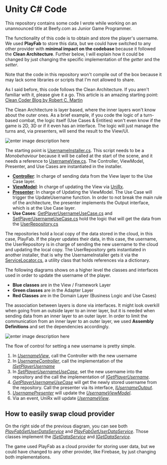 # Unity C# Code

This repository contains some code I wrote while working on an unannounced title at Beefy.com as Junior Game Programmer.

The functionality of this code is to obtain and store the player's username. We used **PlayFab** to store this data, but we could have switched to any other provider with **minimal impact on the codebase** because it followed the **Clean Architecture**. Further below, I will explain how it could be changed by just changing the specific implementation of the *getter* and the *setter*.

Note that the code in this repository won't compile out of the box because it may lack some libraries or scripts that I'm not allowed to share.

As I said before, this code follows the Clean Architecture. If you aren't familiar with it, please give it a go. This article is an amazing starting point: [Clean Coder Blog by Robert C. Martin](https://blog.cleancoder.com/uncle-bob/2012/08/13/the-clean-architecture.html)

The Clean Architecture is layer based, where the inner layers won't know about the outer ones. As a brief example, if you code the logic of a turn-based combat, the logic itself (Use Cases & Entities) won't even know if the game is 2D, 3D or if it even has an interface. The logic will just manage the turns and, via presenters, will send the result to the View/UI.

![enter image description here](https://res.cloudinary.com/practicaldev/image/fetch/s--T7GIdw6s--/c_limit,f_auto,fl_progressive,q_auto,w_880/https://miro.medium.com/max/1488/1*D1EvAeK74Gry46JMZM4oOQ.png)

The starting point is [UsernameInstaller.cs](https://github.com/Galmoli/unity-cs-sample-code/blob/main/Code/ConfigurationAdapters/Installers/UsernameInstaller.cs). This script needs to be a *Monobehaviour* because it will be called at the start of the scene, and it needs a reference to [UsernameView.cs](https://github.com/Galmoli/unity-cs-sample-code/blob/main/Code/View/Lobby/Profile/UsernameView.cs). The Controller, ViewModel, Presenter, and Use Cases are instantiated in the installer.

 - **[Controller](https://github.com/Galmoli/unity-cs-sample-code/blob/458ecfa5a65a1bcf2b4d7f789043db6e31d84384/Code/InterfaceAdapters/Lobby/Profile/Username/UsernameController.cs)**: In charge of sending data from the View layer to the Use Case layer.
 - **[ViewModel](https://github.com/Galmoli/unity-cs-sample-code/blob/458ecfa5a65a1bcf2b4d7f789043db6e31d84384/Code/InterfaceAdapters/Lobby/Profile/Username/UsernameViewModel.cs)**: In charge of updating the View via [UniRx](https://github.com/neuecc/UniRx).
 - **[Presenter](https://github.com/Galmoli/unity-cs-sample-code/blob/458ecfa5a65a1bcf2b4d7f789043db6e31d84384/Code/InterfaceAdapters/Lobby/Profile/Username/UsernamePresenter.cs)**: In charge of Updating the ViewModel. The Use Case will trigger the UpdateUsername function. In order to not break the main rule of the architecture, the presenter implements the Output interface, which is at the Use Case layer. 
 - **Use Cases**: [GetPlayerUsernameUseCase.cs](https://github.com/Galmoli/unity-cs-sample-code/blob/main/Code/Domain/UseCases/Lobby/Profile/GetPlayerUsernameUseCase.cs) and [SetPlayerUsernameUseCase.cs](https://github.com/Galmoli/unity-cs-sample-code/blob/main/Code/Domain/UseCases/Lobby/Profile/SetPlayerUsernameUseCase.cs) hold the logic that will get the data from the [UserRepository.cs](https://github.com/Galmoli/unity-cs-sample-code/blob/main/Code/ApplicationLayer/DataAccess/User/UserRepository.cs)

The repositories hold a local copy of the data stored in the cloud, in this case, PlayFab. If the player updates their data, in this case, the username, the UserRepository is in charge of sending the new username to the cloud and updating the local copy. The UserRepository gets instantiated in another installer, that is why the UsernameInstaller gets it via the [ServiceLocator.cs](https://github.com/Galmoli/unity-cs-sample-code/blob/main/Code/SystemUtilities/ServiceLocator.cs), a utility class that holds references via a dictionary. 

The following diagrams shows on a higher level the classes and interfaces used in order to update the username of the player.

 - **Blue classes** are in the View / Framework Layer
 - **Green classes** are in the Adapter Layer
 - **Red Classes** are in the Domain Layer (Business Logic and Use Cases)

The association between layers is done via interfaces. It might look overkill when going from an outside layer to an inner layer, but it is needed when sending data from an inner layer to an outer layer.
In order to limit the communication from an inner layer to an outer layer, we used **Assembly Definitions** and set the dependencies accordingly.

![enter image description here](https://i.imgur.com/abO6fgQ.png)

The flow of control for setting a new username is pretty simple.

 1. In *[UsernameView](https://github.com/Galmoli/unity-cs-sample-code/blob/main/Code/View/Lobby/Profile/UsernameView.cs)*, call the Controller with the new username
 2. In *[UsernameController](https://github.com/Galmoli/unity-cs-sample-code/blob/main/Code/InterfaceAdapters/Lobby/Profile/Username/UsernameController.cs)*, call the implementation of the *[ISetPlayerUsername](https://github.com/Galmoli/unity-cs-sample-code/blob/main/Code/Domain/UseCases/Lobby/Profile/ISetPlayerUsername.cs)*
 3. In *[SetPlayerUsernameUseCase](https://github.com/Galmoli/unity-cs-sample-code/blob/aa9d052e9032649b439787fc9609e7a9ca3aecc8/Code/Domain/UseCases/Lobby/Profile/SetPlayerUsernameUseCase.cs)*, set the new username into the repository and the call the implementation of *[IGetPlayerUsername](https://github.com/Galmoli/unity-cs-sample-code/blob/main/Code/Domain/UseCases/Lobby/Profile/IGetPlayerUsername.cs)*.
 4. *[GetPlayerUsernameUseCase](https://github.com/Galmoli/unity-cs-sample-code/blob/main/Code/Domain/UseCases/Lobby/Profile/GetPlayerUsernameUseCase.cs)* will get the newly stored username from the repository. Call the presenter via its interface, *[IUsernameOutput](https://github.com/Galmoli/unity-cs-sample-code/blob/main/Code/Domain/UseCases/Lobby/Profile/IUsernameOutput.cs)*.
 5. *[UsernamePresenter](https://github.com/Galmoli/unity-cs-sample-code/blob/aa9d052e9032649b439787fc9609e7a9ca3aecc8/Code/InterfaceAdapters/Lobby/Profile/Username/UsernamePresenter.cs)* will update the *[UsernameViewModel](https://github.com/Galmoli/unity-cs-sample-code/blob/main/Code/InterfaceAdapters/Lobby/Profile/Username/UsernameViewModel.cs)*.
 6. Via an event, UniRx will update *[UsernameView](https://github.com/Galmoli/unity-cs-sample-code/blob/main/Code/View/Lobby/Profile/UsernameView.cs)*.

## How to easily swap cloud provider

On the right side of the previous diagram, you can see both *[PlayFabSetUserDataService](https://github.com/Galmoli/unity-cs-sample-code/blob/main/Code/ApplicationLayer/Services/Server/PlayFab/PlayFabSetUserDataService.cs)* and *[PlayFabGetUserDataService](https://github.com/Galmoli/unity-cs-sample-code/blob/main/Code/ApplicationLayer/Services/Server/PlayFab/PlayFabGetUserDataService.cs)*. Those classes implement the *[ISetDataService](https://github.com/Galmoli/unity-cs-sample-code/blob/main/Code/Domain/Services/Server/ISetDataService.cs)* and *[IGetDataService](https://github.com/Galmoli/unity-cs-sample-code/blob/main/Code/ApplicationLayer/Services/Server/Gateways/ServerData/IGetDataService.cs)*.

The game used PlayFab as a cloud provider for storing user data, but we could have changed to any other provider, like Firebase, by just changing both implementations.
